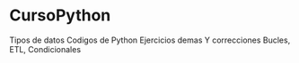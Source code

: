# CursoPython
Tipos de datos
Codigos de Python
Ejercicios demas
Y correcciones
Bucles,
ETL,
Condicionales
